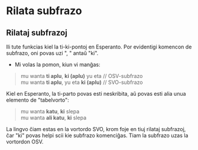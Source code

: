 # Rilata subfrazo
## Rilataj subfrazoj

Ili tute funkcias kiel la ti-ki-pontoj en Esperanto. Por evidentigi komencon de subfrazo, oni povas uzi ", " antaŭ "ki".

*  Mi volas la pomon, kiun vi manĝas: 
 
> mu wanta **ti aplu**, **ki (aplu)** yu eta // OSV-subfrazo  
> mu wanta **ti aplu**, yu eta **ki (aplu)** // SVO-subfrazo  
    
Kiel en Esperanto, la ti-parto povas esti neskribita, aŭ povas esti alia unua elemento de "tabelvorto":

> mu wanta **katu**, **ki** slepa  
> mu wanta **ali katu**, **ki** slepa  


La lingvo ĉiam estas en la vortordo SVO, krom foje en tiuj rilataj subfrazoj, ĉar "ki" povas helpi scii kie subfrazo komenciĝas. Tiam la subfrazo uzas la vortordon OSV.
